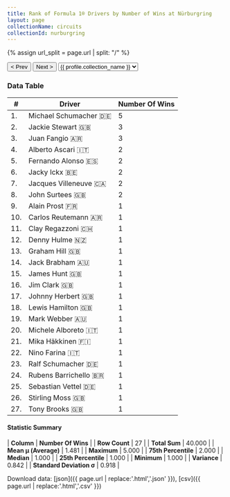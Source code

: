 ```yaml
---
title: Rank of Formula 1® Drivers by Number of Wins at Nürburgring
layout: page
collectionName: circuits
collectionId: nurburgring
---
```


{% assign url_split = page.url | split: "/" %}
<div id="collection-navigation">
<button onclick="selector.options[selector.selectedIndex-1].value && (window.location = selector.options[selector.selectedIndex-1].value);">&lt; Prev</button>
<button onclick="selector.options[selector.selectedIndex+1].value && (window.location = selector.options[selector.selectedIndex+1].value);">Next &gt;</button>
<select id="selector" onchange="this.options[this.selectedIndex].value && (window.location = this.options[this.selectedIndex].value);">
  {% for collectionId in site.data[page.collectionName].refs %}
    {% if collectionId == page.collectionId %}
      {% assign selected = "selected" %}
    {% else %}
      {% assign selected = "" %}
    {% endif %}
    {% assign profile = site.data[page.collectionName][collectionId].profile %}
    <option value="/f1/{{ page.collectionName }}/{{ collectionId }}/{{ url_split[4] }}" {{ selected }}>{{ profile.collection_name }}</option>
  {% endfor %}
</select>
</div>

<canvas id="chart" width="400" height="180"></canvas>
<script>
var data = {
    "datasets": [
        {
            "backgroundColor": [
                "#9C8E8D",
                "#9C8E8D",
                "#9C8E8D",
                "#9C8E8D",
                "#9C8E8D",
                "#9C8E8D",
                "#9C8E8D",
                "#9C8E8D",
                "#9C8E8D",
                "#9C8E8D",
                "#9C8E8D",
                "#9C8E8D",
                "#9C8E8D",
                "#9C8E8D",
                "#9C8E8D",
                "#9C8E8D",
                "#9C8E8D",
                "#9C8E8D",
                "#9C8E8D",
                "#9C8E8D",
                "#9C8E8D",
                "#9C8E8D",
                "#9C8E8D",
                "#9C8E8D",
                "#9C8E8D",
                "#9C8E8D",
                "#9C8E8D"
            ],
            "borderColor": [
                "#1D181E",
                "#1D181E",
                "#1D181E",
                "#1D181E",
                "#1D181E",
                "#1D181E",
                "#1D181E",
                "#1D181E",
                "#1D181E",
                "#1D181E",
                "#1D181E",
                "#1D181E",
                "#1D181E",
                "#1D181E",
                "#1D181E",
                "#1D181E",
                "#1D181E",
                "#1D181E",
                "#1D181E",
                "#1D181E",
                "#1D181E",
                "#1D181E",
                "#1D181E",
                "#1D181E",
                "#1D181E",
                "#1D181E",
                "#1D181E"
            ],
            "borderWidth": 1,
            "data": [
                5.0,
                3.0,
                3.0,
                2.0,
                2.0,
                2.0,
                2.0,
                2.0,
                1.0,
                1.0,
                1.0,
                1.0,
                1.0,
                1.0,
                1.0,
                1.0,
                1.0,
                1.0,
                1.0,
                1.0,
                1.0,
                1.0,
                1.0,
                1.0,
                1.0,
                1.0,
                1.0
            ],
            "label": "Number Of Wins"
        }
    ],
    "labels": [
        "Michael Schumacher",
        "Jackie Stewart",
        "Juan Fangio",
        "Alberto Ascari",
        "Fernando Alonso",
        "Jacky Ickx",
        "Jacques Villeneuve",
        "John Surtees",
        "Alain Prost",
        "Carlos Reutemann",
        "Clay Regazzoni",
        "Denny Hulme",
        "Graham Hill",
        "Jack Brabham",
        "James Hunt",
        "Jim Clark",
        "Johnny Herbert",
        "Lewis Hamilton",
        "Mark Webber",
        "Michele Alboreto",
        "Mika Häkkinen",
        "Nino Farina",
        "Ralf Schumacher",
        "Rubens Barrichello",
        "Sebastian Vettel",
        "Stirling Moss",
        "Tony Brooks"
    ]
};
var options = {
  legend: {
    display: false
  },
  scales: {
    xAxes: [{
      ticks: {
        beginAtZero: true,
        maxRotation: 180,
        display: window.innerWidth > 800
      }
    }],
    yAxes: [{
      ticks: {
        beginAtZero: true
      }
    }]
  },
  onResize: function(chart, size) {
    chart.options.scales.xAxes[0].ticks.display = size.width > 800;
  }
};
var chart = new Chart("chart", {
    data: data,
    type: 'bar',
    options: options
});
</script>



### Data Table

| # | Driver | Number Of Wins |
|--|--|--|
| 1. | Michael Schumacher 🇩🇪 | 5 |
| 2. | Jackie Stewart 🇬🇧 | 3 |
| 3. | Juan Fangio 🇦🇷 | 3 |
| 4. | Alberto Ascari 🇮🇹 | 2 |
| 5. | Fernando Alonso 🇪🇸 | 2 |
| 6. | Jacky Ickx 🇧🇪 | 2 |
| 7. | Jacques Villeneuve 🇨🇦 | 2 |
| 8. | John Surtees 🇬🇧 | 2 |
| 9. | Alain Prost 🇫🇷 | 1 |
| 10. | Carlos Reutemann 🇦🇷 | 1 |
| 11. | Clay Regazzoni 🇨🇭 | 1 |
| 12. | Denny Hulme 🇳🇿 | 1 |
| 13. | Graham Hill 🇬🇧 | 1 |
| 14. | Jack Brabham 🇦🇺 | 1 |
| 15. | James Hunt 🇬🇧 | 1 |
| 16. | Jim Clark 🇬🇧 | 1 |
| 17. | Johnny Herbert 🇬🇧 | 1 |
| 18. | Lewis Hamilton 🇬🇧 | 1 |
| 19. | Mark Webber 🇦🇺 | 1 |
| 20. | Michele Alboreto 🇮🇹 | 1 |
| 21. | Mika Häkkinen 🇫🇮 | 1 |
| 22. | Nino Farina 🇮🇹 | 1 |
| 23. | Ralf Schumacher 🇩🇪 | 1 |
| 24. | Rubens Barrichello 🇧🇷 | 1 |
| 25. | Sebastian Vettel 🇩🇪 | 1 |
| 26. | Stirling Moss 🇬🇧 | 1 |
| 27. | Tony Brooks 🇬🇧 | 1 |

#### Statistic Summary

| **Column** | **Number Of Wins** |
| **Row Count** | 27 |
| **Total Sum** | 40.000 |
| **Mean μ (Average)** | 1.481 |
| **Maximum** | 5.000 |
| **75th Percentile** | 2.000 |
| **Median** | 1.000 |
| **25th Percentile** | 1.000 |
| **Minimum** | 1.000 |
| **Variance** | 0.842 |
| **Standard Deviation σ** | 0.918 |

Download data: [json]({{ page.url | replace:'.html','.json' }}), [csv]({{ page.url | replace:'.html','.csv' }})
